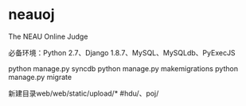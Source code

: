 # neauoj
The NEAU Online Judge

必备环境：Python 2.7、Django 1.8.7、MySQL、MySQLdb、PyExecJS

python manage.py syncdb
python manage.py makemigrations
python manage.py migrate

新建目录web/web/static/upload/*   #hdu/、poj/
